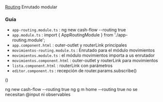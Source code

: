 [Routing](http://academia-binaria.com/enrutado-con-angular2-el-nuevo-spa/)
Enrutado modular 

### Guía
- `app-routing.module.ts` : ng new cash-flow --routing true
- `app.module.ts` : import { AppRoutingModule } from './app-routing.module';
- `app.component.html` :  outer-outlet y routerLink principales
- `movimientos-routing.module.ts` : Enrutado para el módulo movimientos 
- `movimientos.module.ts` : el módulo movimientos importa a us enrutador
- `movimientos.component.html` : outer-outlet y routerLink para movimientos
- `lista.component.html` :  routerLink con parámetros
- `editor.component.ts` : recepción de router.params.subscribe()


()

ng new cash-flow --routing true
ng g m home --routing true
no se necesitan @input ni observables
